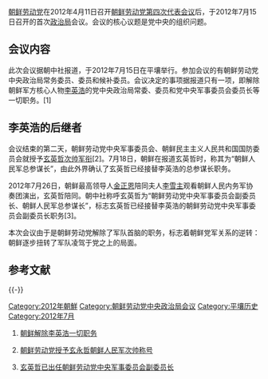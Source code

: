 [朝鲜劳动党](../Page/朝鲜劳动党.md "wikilink")在2012年4月11日召开[朝鲜劳动党第四次代表会议](../Page/朝鲜劳动党第四次代表会议.md "wikilink")后，于2012年7月15日召开的首次[政治局](../Page/政治局.md "wikilink")会议。会议的核心议题是党中央的组织问题。

## 会议内容

此次会议据朝中社报道，于2012年7月15日在平壤举行。参加会议的有朝鲜劳动党中央政治局常务委员、委员和候补委员。会议决定的事项据报道只有一项，即解除朝鲜军方核心人物[李英浩](../Page/李英浩.md "wikilink")的党中央政治局常委、委员和党中央军事委员会委员长等一切职务。\[1\]

## 李英浩的后继者

会议结束的第二天，朝鲜劳动党中央军事委员会、朝鲜民主主义人民共和国国防委员会就授予[玄英哲](https://zh.wikipedia.org/wiki/玄英哲 "wikilink")[次帅军衔](https://zh.wikipedia.org/wiki/次帅 "wikilink")\[2\]。7月18日，朝鲜在报道玄英哲时，称其为“朝鲜人民军总参谋长”，由此外界确认了玄英哲已经接替李英浩的总参谋长职务。

2012年7月26日，朝鲜最高领导人[金正恩](../Page/金正恩.md "wikilink")陪同夫人[李雪主](../Page/李雪主.md "wikilink")观看朝鲜人民内务军协奏团演出，玄英哲陪同。朝中社称呼玄英哲为“朝鲜劳动党中央军事委员会副委员长、朝鲜人民军总参谋长”，标志玄英哲已经接替李英浩的朝鲜劳动党中央军事委员会副委员长职务\[3\]。

本次会议由于是朝鲜劳动党解除了军队首脑的职务，标志着朝鲜党军关系的逆转：朝鲜逐步扭转了军队凌驾于党之上的局面。

## 参考文献

{{-}}

[Category:2012年朝鮮](https://zh.wikipedia.org/wiki/Category:2012年朝鮮 "wikilink")
[Category:朝鲜劳动党中央政治局会议](https://zh.wikipedia.org/wiki/Category:朝鲜劳动党中央政治局会议 "wikilink")
[Category:平壤历史](https://zh.wikipedia.org/wiki/Category:平壤历史 "wikilink")
[Category:2012年7月](https://zh.wikipedia.org/wiki/Category:2012年7月 "wikilink")

1.  [朝鲜解除李英浩一切职务](http://news.xinhuanet.com/video/2012-07/17/c_123423138.htm)
2.  [朝鲜劳动党授予玄永哲朝鲜人民军次帅称号](http://www.jiangmen.gov.cn/zxzx/jrtt/201207/t20120717_323520.html)

3.  [玄英哲已出任朝鲜劳动党中央军事委员会副委员长](http://dprk.blog.hexun.com/78299039_d.html)